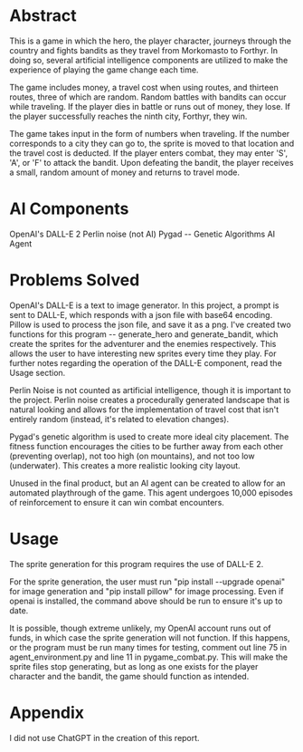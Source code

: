 ﻿# Abstract
This is a game in which the hero, the player character, journeys through the country and fights bandits as they travel from Morkomasto to Forthyr. In doing so, several artificial intelligence components are utilized to make the experience of playing the game change each time.

The game includes money, a travel cost when using routes, and thirteen routes, three of which are random. Random battles with bandits can occur while traveling. If the player dies in battle or runs out of money, they lose. If the player successfully reaches the ninth city, Forthyr, they win.

The game takes input in the form of numbers when traveling. If the number corresponds to a city they can go to, the sprite is moved to that location and the travel cost is deducted. If the player enters combat, they may enter 'S', 'A', or 'F' to attack the bandit. Upon defeating the bandit, the player receives a small, random amount of money and returns to travel mode.

# AI Components
OpenAI's DALL-E 2
Perlin noise (not AI)
Pygad -- Genetic Algorithms
AI Agent

# Problems Solved
OpenAI's DALL-E is a text to image generator. In this project, a prompt is sent to DALL-E, which responds with a json file with base64 encoding. Pillow is used to process the json file, and save it as a png. I've created two functions for this program -- generate_hero and generate_bandit, which create the sprites for the adventurer and the enemies respectively. This allows the user to have interesting new sprites every time they play. For further notes regarding the operation of the DALL-E component, read the Usage section.

Perlin Noise is not counted as artificial intelligence, though it is important to the project. Perlin noise creates a procedurally generated landscape that is natural looking and allows for the implementation of travel cost that isn't entirely random (instead, it's related to elevation changes).

Pygad's genetic algorithm is used to create more ideal city placement. The fitness function encourages the cities to be further away from each other (preventing overlap), not too high (on mountains), and not too low (underwater). This creates a more realistic looking city layout.

Unused in the final product, but an AI agent can be created to allow for an automated playthrough of the game. This agent undergoes 10,000 episodes of reinforcement to ensure it can win combat encounters.
# Usage 
The sprite generation for this program requires the use of DALL-E 2.

For the sprite generation, the user must run "pip install --upgrade openai" for image generation and "pip install pillow" for image processing. Even if openai is installed, the command above should be run to ensure it's up to date.

It is possible, though extreme unlikely, my OpenAI account runs out of funds, in which case the sprite generation will not function. If this happens, or the program must be run many times for testing, comment out line 75 in agent_environment.py and line 11 in pygame_combat.py. This will make the sprite files stop generating, but as long as one exists for the player character and the bandit, the game should function as intended.

# Appendix
I did not use ChatGPT in the creation of this report.
